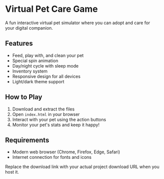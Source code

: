 # Virtual Pet Care Game

A fun interactive virtual pet simulator where you can adopt and care for your digital companion.

## Features

- Feed, play with, and clean your pet
- Special spin animation
- Day/night cycle with sleep mode
- Inventory system
- Responsive design for all devices
- Light/dark theme support

## How to Play

1. Download and extract the files
2. Open `index.html` in your browser
3. Interact with your pet using the action buttons
4. Monitor your pet's stats and keep it happy!

## Requirements

- Modern web browser (Chrome, Firefox, Edge, Safari)
- Internet connection for fonts and icons

Replace the download link with your actual project download URL when you host it.
